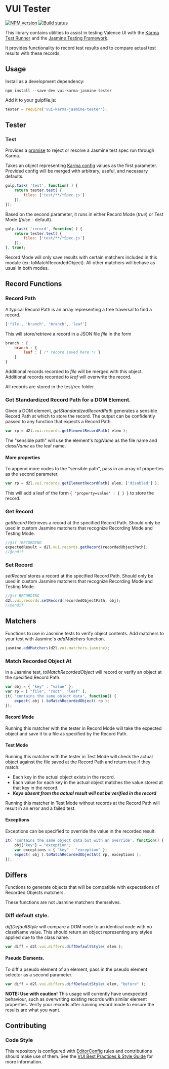 # VUI Tester
[![NPM version][npm-image]][npm-url]
[![Build status][ci-image]][ci-url]

This library contains utilities to assist in testing Valence UI with the [Karma Test Runner](http://karma-runner.github.io/) and the [Jasmine Testing Framework](http://jasmine.github.io/).

It provides functionality to record test results and to compare actual test results with these records.

## Usage

Install as a development dependency:

```shell
npm install --save-dev vui-karma-jasmine-tester
```

Add it to your gulpfile.js:

```javascript
tester = require('vui-karma-jasmine-tester');
```

## Tester
### Test
Provides a [promise](http://documentup.com/kriskowal/q/) to reject or resolve a Jasmine test spec run through Karma. 

Takes an object representing [Karma config](http://karma-runner.github.io/0.12/config/configuration-file.html) values as the first parameter. Provided config will be merged with arbitrary, useful, and necessary defaults.

```javascript
gulp.task( 'test', function( ) {
	return tester.test( {
		files: ['test/**/*Spec.js']
	});
});
```

Based on the second parameter, it runs in either Record Mode (*true*) or Test Mode (*false* - default).

```javascript
gulp.task( 'record', function( ) {
	return tester.test( {
		files: ['test/**/*Spec.js']
	});
}, true);
```

Record Mode will only save results with certain matchers included in this module (ex: toMatchRecordedObject). All other matchers will behave as usual in both modes. 

## Record Functions

### Record Path
A typical Record Path is an array representing a tree traversal to find a record.

```javascript
['file', 'branch', 'branch', 'leaf']
```

This will store/retrieve a record in a JSON file *file* in the form

```javascript
branch : {
	branch : {
		leaf : { /* record saved here */ }
	}
}
```

Additional records recorded to *file* will be merged with this object. Additional records recorded to *leaf* will overwrite the record.

All records are stored in the test/rec folder.

### Get Standardized Record Path for a DOM Element.
Given a DOM element, *getStandardizedRecordPath* generates a sensible Record Path at which to store the record. The output can be confidently passed to any function that expects a Record Path.

```javascript
var rp = d2l.vui.records.getElementRecordPath( elem );
```

The "sensible path" will use the element's *tagName* as the file name and *className* as the leaf name.

#### More properties
To append more nodes to the "sensible path", pass in an array of properties as the second parameter.

```javascript
var rp = d2l.vui.records.getElementRecordPath( elem, ['disabled'] );
```

This will add a leaf of the form `{ "property=value" : { } }` to store the record. 

### Get Record
*getRecord* Retrieves a record at the specified Record Path. Should only be used in custom Jasmine matchers that recognize Recording Mode and Testing Mode.

```javascript
//@if !RECORDING
expectedResult = d2l.vui.records.getRecord(recordedObjectPath);
//@endif
```

### Set Record
*setRecord* stores a record at the specified Record Path. Should only be used in custom Jasmine matchers that recognize Recording Mode and Testing Mode.

```javascript
//@if RECORDING
d2l.vui.records.setRecord(recordedObjectPath, obj);
//@endif
```

## Matchers
Functions to use in Jasmine tests to verify object contents. Add matchers to your test with Jasmine's *addMatchers* function.

```javascript
jasmine.addMatchers(d2l.vui.matchers.jasmine);
```

### Match Recorded Object At
in a Jasmine test, *toMatchRecordedObject* will record or verify an object at the specified Record Path.

```javascript
var obj = { "key" : "value" };
var rp = [ "file", "root", "leaf" ];
it( 'contains the same object data', function() {
	expect( obj ).toMatchRecordedObject( rp );
});
```

#### Record Mode
Running this matcher with the tester in Record Mode will take the expected object and save it to a file as specified by the Record Path.

#### Test Mode
Running this matcher with the tester in Test Mode will check the actual object against the file saved at the Record Path and return true if they match.

- Each key in the actual object exists in the record.
- Each value for each key in the actual object matches the value stored at that key in the record.
- ***Keys absent from the actual result will not be verified in the record*** 

Running this matcher in Test Mode without records at the Record Path will result in an error and a failed test.


#### Exceptions
Exceptions can be specified to override the value in the recorded result.

```javascript
it( 'contains the same object data but with an override', function() {
	obj["key"] = "exception";
	var exceptions = { "key" : "exception" };
	expect( obj ).toMatchRecordedObjectAt( rp, exceptions );
});
```

## Differs
Functions to generate objects that will be compatible with expectations of Recorded Objects matchers.

These functions are not Jasmine matchers themselves.

### Diff default style.
*diffDefaultStyle* will compare a DOM node to an identical node with no className value. This should return an object representing any styles applied due to the class name.

```javascript
var diff = d2l.vui.differs.diffDefaultStyle( elem );
```

#### Pseudo Elements.
To diff a pseudo element of an element, pass in the pseudo element selector as a second parameter.

```javascript
var diff = d2l.vui.differs.diffDefaultStyle( elem, "before" );
```

**NOTE: Use with caution!** This usage will currently have unexpected behaviour, such as overwriting existing records with similar element properties. Verify your records after running record mode to ensure the results are what you want.

## Contributing

### Code Style

This repository is configured with [EditorConfig](http://editorconfig.org) rules and contributions should make use of them. See the [VUI Best Practices & Style Guide](https://github.com/Brightspace/valence-ui-docs/wiki/Best-Practices-&-Style-Guide) for more information.

[npm-url]: https://npmjs.org/package/vui-karma-jasmine-tester
[npm-image]: https://img.shields.io/npm/v/vui-karma-jasmine-tester.svg
[ci-image]: https://travis-ci.org/Brightspace/karma-json-log-test-configurer.svg?branch=master
[ci-url]: https://travis-ci.org/Brightspace/karma-json-log-test-configurer
